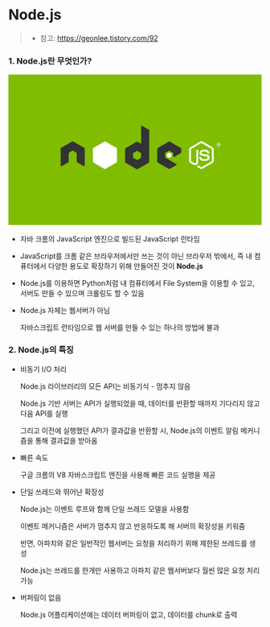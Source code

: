 # Node.js

> - 참고: https://geonlee.tistory.com/92



### 1. Node.js란 무엇인가?

![node.js 이미지 검색결과](images/cover-1583060577177.png)

- 자바 크롬의 JavaScript 엔진으로 빌드된 JavaScript 런타임

- JavaScript를 크롬 같은 브라우저에서만 쓰는 것이 아닌 브라우저 밖에서, 즉 내 컴퓨터에서 다양한 용도로 확장하기 위해 만들어진 것이 **Node.js**

- Node.js를 이용하면 Python처럼 내 컴퓨터에서 File System을 이용할 수 있고, 서버도 만들 수 있으며 크롤링도 할 수 있음

- Node.js 자체는 웹서버가 아님

  자바스크립트 런타임으로 웹 서버를 만들 수 있는 하나의 방법에 불과



### 2. Node.js의 특징

- 비동기 I/O 처리

  Node.js 라이브러리의 모든 API는 비동기식 - 멈추지 않음

  Node.js 기반 서버는 API가 실행되었을 때, 데이터를 반환할 때까지 기다리지 않고 다음 API를 실행

  그리고 이전에 실행했던 API가 결과값을 반환할 시, Node.js의 이벤트 알림 메커니즘을 통해 결과값을 받아옴

- 빠른 속도

  구글 크롬의 V8 자바스크립트 엔진을 사용해 빠른 코드 실행을 제공

- 단일 쓰레드와 뛰어난 확장성

  Node.js는 이벤트 루프와 함께 단일 쓰레드 모델을 사용함

  이벤트 메커니즘은 서버가 멈추지 않고 반응하도록 해 서버의 확장성을 키워줌

  반면, 아파치와 같은 일반적인 웹서버는 요청을 처리하기 위해 제한된 쓰레드를 생성

  Node.js는 쓰레드를 한개만 사용하고 아파치 같은 웹서버보다 월씬 많은 요청 처리 가능

- 버퍼링이 없음

  Node.js 어플리케이션에는 데이터 버퍼링이 없고, 데이터를 chunk로 출력